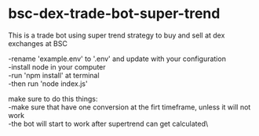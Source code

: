 # bsc-dex-trade-bot-super-trend

This is a trade bot using super trend strategy to buy and sell at dex exchanges at BSC

-rename 'example.env' to '.env' and update with your configuration\
-install node in your computer\
-run 'npm install' at terminal\
-then run 'node index.js'

make sure to do this things:\
-make sure that have one conversion at the firt timeframe, unless it will not work\
-the bot will start to work after supertrend can get calculated\
